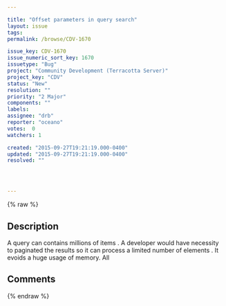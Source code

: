 ```yaml
---

title: "Offset parameters in query search"
layout: issue
tags: 
permalink: /browse/CDV-1670

issue_key: CDV-1670
issue_numeric_sort_key: 1670
issuetype: "Bug"
project: "Community Development (Terracotta Server)"
project_key: "CDV"
status: "New"
resolution: ""
priority: "2 Major"
components: ""
labels: 
assignee: "drb"
reporter: "oceano"
votes:  0
watchers: 1

created: "2015-09-27T19:21:19.000-0400"
updated: "2015-09-27T19:21:19.000-0400"
resolved: ""




---
```


{% raw %}

## Description

<div markdown="1" class="description">

A query can contains millions of items . A developer would  have necessity to paginated the results so it can process a limited number of elements . It evoids a huge usage of memory. All 

</div>

## Comments



{% endraw %}
